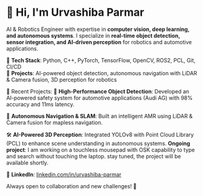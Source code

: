# 👋 Hi, I'm Urvashiba Parmar  

AI & Robotics Engineer with expertise in **computer vision, deep learning, and autonomous systems**. I specialize in **real-time object detection, sensor integration, and AI-driven perception** for robotics and automotive applications.  

🔹 **Tech Stack**: Python, C++, PyTorch, TensorFlow, OpenCV, ROS2, PCL, Git, CI/CD  
🔹 **Projects**: AI-powered object detection, autonomous navigation with LiDAR & Camera fusion, 3D perception for robotics  

📂 Recent Projects:
🚗 **High-Performance Object Detection**: Developed an AI-powered safety system for automotive applications (Audi AG) with 98% accuracy and 11ms latency.

🤖 **Autonomous Navigation & SLAM**: Built an intelligent AMR using LiDAR & Camera fusion for mapless navigation.

🛠️ **AI-Powered 3D Perception**: Integrated YOLOv8 with Point Cloud Library (PCL) to enhance scene understanding in autonomous systems.
**Ongoing project**: I am working on a touchless mousepad with OSK capability to type and search without touching the laptop. stay tuned, the project will be available shortly.

📌 **LinkedIn**: [linkedin.com/in/urvashiba-parmar](https://linkedin.com/in/urvashiba-parmar)  

Always open to collaboration and new challenges! 🚀
